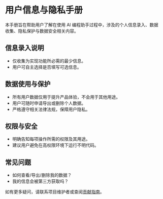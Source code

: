 # 用户信息与隐私手册

本手册旨在帮助用户了解在使用 AI 编程助手过程中，涉及的个人信息录入、数据收集、隐私保护与数据安全相关内容。

## 信息录入说明
- 仅收集为实现功能所必需的最少信息。
- 用户可自主选择是否填写可选信息。

## 数据使用与保护
- 所有用户数据仅用于提升产品体验，不会用于其他用途。
- 用户可随时申请导出或删除个人数据。
- 严格遵守相关法律法规，保障用户隐私。

## 权限与安全
- 明确告知每项操作所需的权限及其用途。
- 建议用户避免在高权限环境下运行不明代码。

## 常见问题
- 如何查看/导出/删除我的数据？
- 我的信息会被第三方获取吗？

如有更多疑问，请联系项目维护者或查阅[贡献指南](./CONTRIBUTING.md)。
